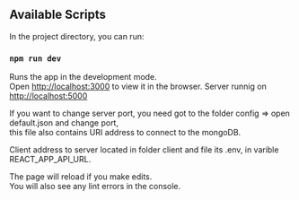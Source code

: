 

## Available Scripts

In the project directory, you can run:

### `npm run dev`

Runs the app in the development mode.<br />
Open [http://localhost:3000](http://localhost:3000) to view it in the browser.
Server runnig on [http://localhost:5000](http://localhost:5000)

If you want to change server port, you need got to the folder config => open default.json and change port,</br> 
this file also contains URI address to connect to the mongoDB. 

Client address to server located in folder client and file its .env, in varible REACT_APP_API_URL.

The page will reload if you make edits.<br />
You will also see any lint errors in the console.
